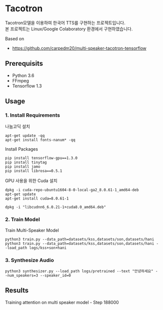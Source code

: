 # Tacotron
Tacotron모델을 이용하여 한국어 TTS를 구현하는 프로젝트입니다.\
본 프로젝트는 Linux/Google Colaboratory 환경에서 구현하였습니다.


Based on
- https://github.com/carpedm20/multi-speaker-tacotron-tensorflow
## Prerequisits
- Python 3.6
- FFmpeg
- Tensorflow 1.3

## Usage
### 1. Install Requirements
나눔고딕 설치
```
apt-get update -qq
apt-get install fonts-nanum* -qq
```
Install Packages
```
pip install tensorflow-gpu==1.3.0
pip install tinytag
pip install jamo
pip install librosa==0.5.1
```
GPU 사용을 위한 Cuda 설치
```
dpkg -i cuda-repo-ubuntu1604-8-0-local-ga2_8.0.61-1_amd64-deb
apt-get update
apt-get install cuda=8.0.61-1

dpkg -i "libcudnn6_6.0.21-1+cuda8.0_amd64.deb"
```
### 2. Train Model
Train Multi-Speaker Model
```
python3 train.py --data_path=datasets/kss,datasets/son,datasets/hani
python3 train.py --data_path=datasets/kss,datasets/son,datasets/hani --load_path logs/kss+son+hani
```
### 3. Synthesize Audio
```
python3 synthesizer.py --load_path logs/pretrained --text "안녕하세요" --num_speakers=3 --speaker_id=0
```
## Results
Training attention on multi speaker model - Step 188000
